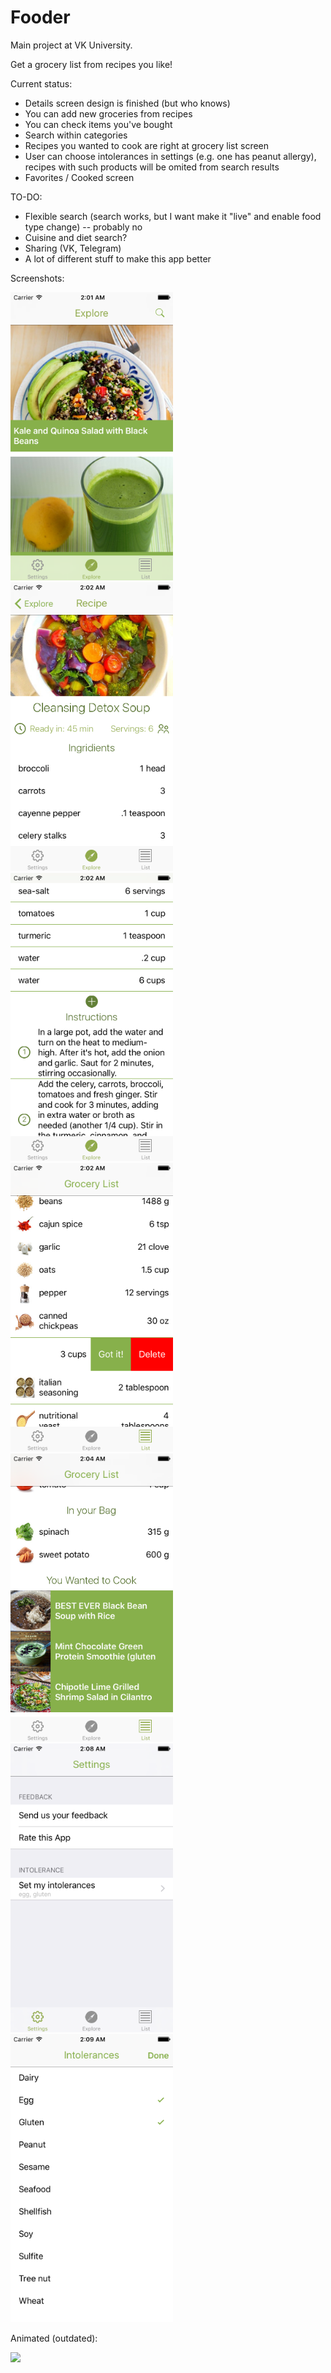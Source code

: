 # Fooder

Main project at VK University.

Get a grocery list from recipes you like! 

Current status:
 * Details screen design is finished (but who knows)
 * You can add new groceries from recipes
 * You can check items you've bought
 * Search within categories
 * Recipes you wanted to cook are right at grocery list screen
 * User can choose intolerances in settings (e.g. one has peanut allergy), recipes with such products will be omited from search results
 * Favorites / Cooked screen

TO-DO:

* Flexible search (search works, but I want make it "live" and enable food type change) -- probably no
* Cuisine and diet search?
* Sharing (VK, Telegram)
* A lot of different stuff to make this app better




Screenshots:


<img src="https://github.com/La1c/Fooder/blob/master/screenshot1.png?raw=true" width="260">
<img src="https://github.com/La1c/Fooder/blob/master/screenshot2.png?raw=true" width="260">
<img src="https://github.com/La1c/Fooder/blob/master/screenshot3.png?raw=true" width="260">
<img src="https://github.com/La1c/Fooder/blob/master/screenshot4.png?raw=true" width="260">
<img src="https://github.com/La1c/Fooder/blob/master/screenshot5.png?raw=true" width="260">
<img src="https://github.com/La1c/Fooder/blob/master/screenshot6.png?raw=true" width="260">
<img src="https://github.com/La1c/Fooder/blob/master/screenshot7.png?raw=true" width="260">


Animated (outdated):

![](https://github.com/La1c/Fooder/blob/master/screengif.gif)

